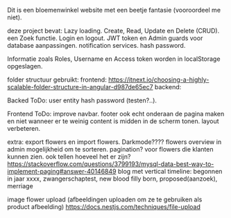 Dit is een bloemenwinkel website met een beetje fantasie (vooroordeel me niet).

deze project bevat:
Lazy loading. Create, Read, Update en Delete (CRUD). een Zoek functie.
Login en logout. JWT token en Admin guards voor database aanpassingen.
notification services. hash password.

Informatie zoals Roles, Username en Access token worden in localStorage opgeslagen.

folder structuur gebruikt:
frontend: https://itnext.io/choosing-a-highly-scalable-folder-structure-in-angular-d987de65ec7
backend:

Backed ToDo:
user entity hash password (testen?..).

Frontend ToDo:
improve navbar.
footer ook echt onderaan de pagina maken en niet wanneer er te weinig content is midden in de scherm tonen.
layout verbeteren.

extra:
export flowers en import flowers.
Darkmode????
flowers overview in admin mogelijkheid om te sorteren.
pagination? voor flowers die klanten kunnen zien. ook tellen hoeveel het er zijn?
https://stackoverflow.com/questions/3799193/mysql-data-best-way-to-implement-paging#answer-40146849
blog met vertical timeline: begonnen in jaar xxxx, zwangerschaptest, new blood filly born, proposed(aanzoek), merriage

image flower upload (afbeeldingen uploaden om ze te gebruiken als product afbeelding)
https://docs.nestjs.com/techniques/file-upload
